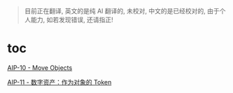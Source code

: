 > 目前正在翻译, 英文的是纯 AI 翻译的, 未校对, 中文的是已经校对的, 由于个人能力, 如若发现错误, 还请指正!
# toc

[AIP-10 - Move Objects](./cn/cn_aip-10.md)

[AIP-11 - 数字资产：作为对象的 Token](./cn/cn_aip-11.md)
